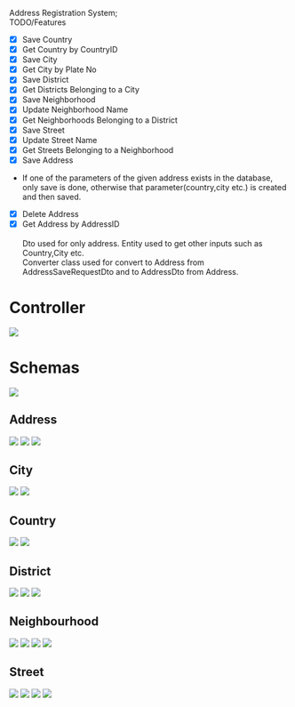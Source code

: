 Address Registration System;<br>
TODO/Features
- [X] Save Country
- [X] Get Country by CountryID
- [X] Save City
- [X] Get City by Plate No
- [X] Save District
- [X] Get Districts Belonging to a City
- [X] Save Neighborhood
- [X] Update Neighborhood Name
- [X] Get Neighborhoods Belonging to a District
- [X] Save Street
- [X] Update Street Name
- [X] Get Streets Belonging to a Neighborhood
- [X] Save Address
- If one of the parameters of the given address exists in the database, only save is done, otherwise that parameter(country,city etc.) is created and then saved.
- [X] Delete Address
- [X] Get Address by AddressID
<br><br>Dto used for only address.
Entity used to get other inputs such as Country,City etc.<br>
Converter class used for convert to Address from AddressSaveRequestDto and to AddressDto from Address.<br>
# Controller
<img src="https://github.com/198-MobileAction-Java-Spring-Bootcamp/odev-2-farukkavlak/blob/main/SwaggerUI/Controller.png"></img>
# Schemas
<img src="https://github.com/198-MobileAction-Java-Spring-Bootcamp/odev-2-farukkavlak/blob/main/SwaggerUI/Schemas.png"></img>

## Address
<img src="https://github.com/198-MobileAction-Java-Spring-Bootcamp/odev-2-farukkavlak/blob/main/SwaggerUI/Address/saveAddress.png"></img>
<img src="https://github.com/198-MobileAction-Java-Spring-Bootcamp/odev-2-farukkavlak/blob/main/SwaggerUI/Address/getAddress.png"></img>
<img src="https://github.com/198-MobileAction-Java-Spring-Bootcamp/odev-2-farukkavlak/blob/main/SwaggerUI/Address/deleteAddress.png"></img>

## City
<img src="https://github.com/198-MobileAction-Java-Spring-Bootcamp/odev-2-farukkavlak/blob/main/SwaggerUI/City/saveCity.png"></img>
<img src="https://github.com/198-MobileAction-Java-Spring-Bootcamp/odev-2-farukkavlak/blob/main/SwaggerUI/City/getCity.png"></img>

## Country
<img src="https://github.com/198-MobileAction-Java-Spring-Bootcamp/odev-2-farukkavlak/blob/main/SwaggerUI/Country/saveCountry.png"></img>
<img src="https://github.com/198-MobileAction-Java-Spring-Bootcamp/odev-2-farukkavlak/blob/main/SwaggerUI/Country/getCountry.png"></img>

## District
<img src="https://github.com/198-MobileAction-Java-Spring-Bootcamp/odev-2-farukkavlak/blob/main/SwaggerUI/District/saveDistrict.png"></img>
<img src="https://github.com/198-MobileAction-Java-Spring-Bootcamp/odev-2-farukkavlak/blob/main/SwaggerUI/District/saveDistrict2.png"></img>
<img src="https://github.com/198-MobileAction-Java-Spring-Bootcamp/odev-2-farukkavlak/blob/main/SwaggerUI/District/getDistrictsBelongToCity.png"></img>

## Neighbourhood
<img src="https://github.com/198-MobileAction-Java-Spring-Bootcamp/odev-2-farukkavlak/blob/main/SwaggerUI/Neighbourhood/saveNeighbourhood.png"></img>
<img src="https://github.com/198-MobileAction-Java-Spring-Bootcamp/odev-2-farukkavlak/blob/main/SwaggerUI/Neighbourhood/saveNeighbourhood2.png"></img>
<img src="https://github.com/198-MobileAction-Java-Spring-Bootcamp/odev-2-farukkavlak/blob/main/SwaggerUI/Neighbourhood/updateNeighbourhoodName.png"></img>
<img src="https://github.com/198-MobileAction-Java-Spring-Bootcamp/odev-2-farukkavlak/blob/main/SwaggerUI/Neighbourhood/getNeighbourhoodsBelongToDistrict.png"></img>

## Street
<img src="https://github.com/198-MobileAction-Java-Spring-Bootcamp/odev-2-farukkavlak/blob/main/SwaggerUI/Street/saveStreet.png"></img>
<img src="https://github.com/198-MobileAction-Java-Spring-Bootcamp/odev-2-farukkavlak/blob/main/SwaggerUI/Street/saveStreet2.png"></img>
<img src="https://github.com/198-MobileAction-Java-Spring-Bootcamp/odev-2-farukkavlak/blob/main/SwaggerUI/Street/updateStreetName.png"></img>
<img src="https://github.com/198-MobileAction-Java-Spring-Bootcamp/odev-2-farukkavlak/blob/main/SwaggerUI/Street/getStreetsBelongToNeighbourhood.png"></img>
